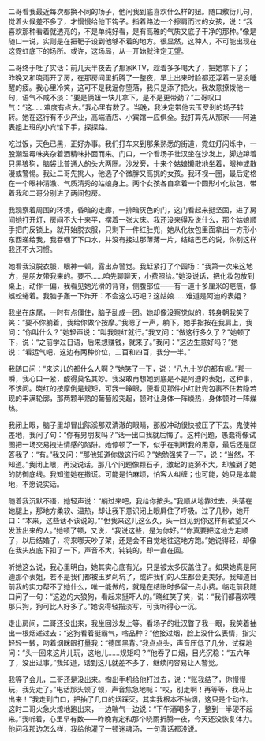 二哥看我最近每次都换不同的场子，他问我到底喜欢什么样的妞。随口敷衍几句，觉着火候差不多了，才慢慢给他下钩子。指着路边一个擦肩而过的女孩，说：“我喜欢那种看着就透亮的，不是单纯好看，是有高雅的气质又底子干净的那种。”像是随口一说，实则是在把靶子设到他够不着的地方。很显然，这种人，不可能出现在这霓虹底下的场所。或许，这场局，从一开始就注定无望。

二哥终于吐了实话：前几天半夜去了那家KTV，趁着多多喝大了，把她拿下了；昨晚又和晓雨开了房，在那房间里折腾了一整夜，早上出来时脸都还浮着一层没睡醒的疲。我心里冷笑，这可不是我逼你堕落，我只是添了把火。我故意撩拨他一句，语气不咸不淡：“要是俩妞一块儿拿下，是不是更带劲？”二哥叹口气：“这……难度有点大。”我心里有数了。当晚，我决定带他去玉罗刹的场子转转。她在这行有不少产业，高端酒店、小宾馆一应俱全。我打算先从那家——阿迪表姐上班的小宾馆下手，探探路。

吃过饭，天色已黑，正好办事。我们打车来到那条熟悉的街道，霓虹灯闪烁中，一股潮湿霉味夹杂着酒精味扑面而来。门口，一个看场子壮汉坐在沙发上，脚边蹲着只黑狼狗，脑袋比普通人的头大两圈。沙发旁，十来个姑娘懒散地坐着，眼神或散漫或警惕。我让二哥先挑人，他选了个微胖又高挑的女孩。我环视一圈，最后定格在一个眼神清澈、气质清秀的姑娘身上。两个女孩各自拿着一个圆形小化妆包，带着我和二哥分别进了两间包房。

我观察着周围的环境，昏暗的走廊，一排暗灰色的门，这门看起来挺坚固，进了房间她打开灯，房间不大十来平，摆着一张大床。我还没来得及说什么，那个姑娘顺手把门反锁上，就开始脱衣服，只剩下一件红肚兜，她从化妆包里面拿出一方形小东西递给我，我吞咽了下口水，并没有接过那薄薄一片，结结巴巴的说，你别这样我还不大习惯。

她看我没脱衣服，眼神一顿，露出点警觉。我赶紧打了个圆场：“我第一次来这地方，是朋友带我来的。要不……咱先聊聊天，小费照给。”她没说话，把化妆包放到桌上，动作一偏，我看见她光滑的背脊，侧腹部位——有一道十多厘米的疤痕，像蜈蚣蜷着。我脑子轰一下炸开：不会这么巧吧？这姑娘……难道是阿迪的表姐？

我坐在床尾，一时有点僵住，脑子乱成一团。她却像没察觉似的，转身朝我笑了笑：“要不你躺着，我给你做个按摩。”我嗯了一声，躺下。她手指按在我肩上，我问：“你叫什么？”她轻声说：“叫我晓红就行。”我又问：“做这行多久了？”她顿了下，说：“之前学过日语，后来想赚钱，就来了。”我问：“这边生意好吗？”她说：“看运气吧，这边有两种价位，二百和四百，我分一半。”

我随口问：“来这儿的都什么人啊？”她笑了一下，说：“八九十岁的都有呢。”那一瞬，我心口一紧，酸得莫名其妙。我没敢再想她到底是不是阿迪的表姐，这种事，不该问。晓红的按摩倒是规矩，可我一睁眼，便看见那件小红肚兜包裹不住若隐若现的丰满轮廓，那两颗半熟的葡萄般突起，顿时让身体一阵燥热，身体顿时一阵燥热。

我闭上眼，脑子里却冒出陈溪那双清澈的眼睛，那股冲动很快被压了下去。鬼使神差地，我问了句：“你有男朋友吗？”话一出口我就后悔了。这种问题，愚蠢得像试图把一场交易拽进情感的陷阱。她停顿了一下，似乎在判断我的用意，最后还是回答我了：“有。”我又问：“那他知道你做这行吗？”她勉强笑了一下，说：“当然，不知道。”我闭上眼，再没说话。那几个问题像颗石子，激起的涟漪不大，却触到了她的防御底线。我知道她在撒谎。可能是怕麻烦，怕客人纠缠；也可能，她只是本能地，不愿说实话。

随着我沉默不语，她轻声说：“躺过来吧，我给你按头。”我顺从地靠过去，头落在她腿上，那地方柔软、温热，却让我下意识闭上眼屏住了呼吸。过了几秒，她开口：“本来，这些话不该说的。”“但我来这儿这么久，头一回见到你这样有欲望又不发泄出来的人。”她顿了顿，又说，“我说这些，是为你好。”“你真要把这地方走顺了，以后结婚了，将来哪天吵了架，还是会不自觉地往这地方跑。”她说得轻，却像在我头皮底下扣了一下，声音不大，钝钝的，却一直在回。

听她这么说，我心里明白，她其实心底有光，只是被太多灰盖住了。如果她真是阿迪那个表姐，若不是我们都被玉罗刹坑了，或许我们的人生都会更美好。我知道目前我的实力帮不了她什么，唯一能做的，就是在结账时多留一点小费。临走前我随口问了一句：“这边的大狼狗，看起来挺吓人的。”晓红笑了笑，说：“我们都喜欢喂那只狗，狗可比人好多了。”她说得轻描淡写，可我听得心一沉。

走出房间，二哥还没出来，我坐回沙发上等。看场子的壮汉瞥了我一眼，我笑着抽出一根烟递过去：“这狗看着挺霸气，啥品种？”他接过烟，脸上没什么表情，指尖轻轻一转，叼着烟眯眼打量我：“德国黑背。”我点点头，声音压低了几分，试探地问：“头一回来这片儿玩，这地儿……规矩吗？”他吞了口烟，目光沉稳：“五六年了，没出过事。”我知道，话到这儿就差不多了，继续问容易让人警觉。

我等了会儿，二哥还是没出来。掏出手机给他打过去，说：“账我结了，你慢慢玩，我先走了。”电话那头顿了顿，声音焦急地喊：“哎，别走啊！再等等，我马上出来！”我走到门口，把抽了几口的烟踩灭。其实我根本不抽烟，这只是个动作。这时二哥火急火燎地跑出来，一边喘气一边说：“下午酒喝多了，整到一半硬不起来。”我听着，心里早有数——昨晚肯定和那个晓雨折腾一夜，今天还没恢复体力。他问我那边怎么样，我给他灌了一顿迷魂汤，一句真话都没说。